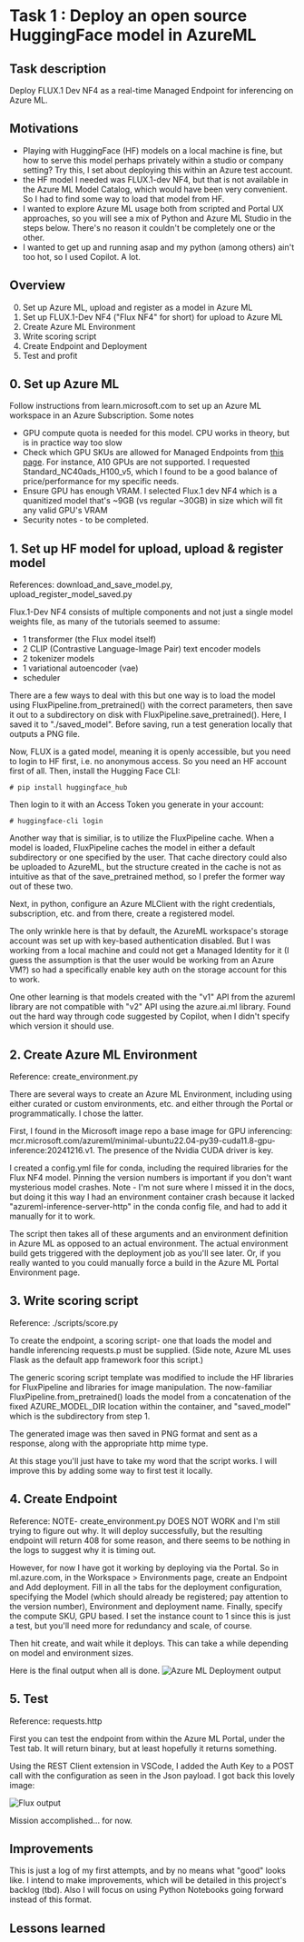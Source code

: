 # Task 1 : Deploy an open source HuggingFace model in AzureML

## Task description

Deploy FLUX.1 Dev NF4 as a real-time Managed Endpoint for inferencing on Azure ML.

## Motivations
- Playing with HuggingFace (HF) models on a local machine is fine, but how to serve this model perhaps privately within a studio or company setting? Try this, I set about deploying this within an Azure test account.
- the HF model I needed was FLUX.1-dev NF4, but that is not available in the Azure ML Model Catalog, which would have been very convenient. So I had to find some way to load that model from HF.
- I wanted to explore Azure ML usage both from scripted and Portal UX approaches, so you will see a mix of Python and Azure ML Studio in the steps below. There's no reason it couldn't be completely one or the other.
- I wanted to get up and running asap and my python (among others) ain't too hot, so I used Copilot. A lot.

## Overview

0. Set up Azure ML, upload and register as a model in Azure ML
1. Set up FLUX.1-Dev NF4 ("Flux NF4" for short) for upload to Azure ML
2. Create Azure ML Environment
3. Write scoring script
4. Create Endpoint and Deployment
5. Test and profit

## 0. Set up Azure ML

Follow instructions from learn.microsoft.com to set up an Azure ML workspace in an Azure Subscription.
Some notes
- GPU compute quota is needed for this model. CPU works in theory, but is in practice way too slow
- Check which GPU SKUs are allowed for Managed Endpoints from [this page](https://learn.microsoft.com/en-us/azure/machine-learning/reference-managed-online-endpoints-vm-sku-list?view=azureml-api-2). For instance, A10 GPUs are not supported. I requested Standard_NC40ads_H100_v5, which I found to be a good balance of price/performance for my specific needs.
- Ensure GPU has enough VRAM. I selected Flux.1 dev NF4 which is a quanitized model that's ~9GB (vs regular ~30GB) in size which will fit any valid GPU's VRAM
- Security notes - to be completed.

## 1. Set up HF model for upload, upload & register model

References: download_and_save_model.py, upload_register_model_saved.py

Flux.1-Dev NF4 consists of multiple components and not just a single model weights file, as many of the tutorials seemed to assume:
- 1 transformer (the Flux model itself)
- 2 CLIP (Contrastive Language-Image Pair) text encoder models
- 2 tokenizer models
- 1 variational autoencoder (vae)
- scheduler

There are a few ways to deal with this but one way is to load the model using FluxPipeline.from_pretrained() with the correct parameters, then save it out to a subdirectory on disk with FluxPipeline.save_pretrained(). Here, I saved it to "./saved_model". Before saving, run a test generation locally that outputs a PNG file. 

Now, FLUX is a gated model, meaning it is openly accessible, but you need to login to HF first, i.e. no anonymous access. So you need an HF account first of all.
Then, install the Hugging Face CLI:

    # pip install huggingface_hub
    
Then login to it with an Access Token you generate in your account:

    # huggingface-cli login

Another way that is similiar, is to utilize the FluxPipeline cache. When a model is loaded, FluxPipeline caches the model in either a default subdirectory or one specified by the user. That cache directory could also be uploaded to AzureML, but the structure created in the cache is not as intuitive as that of the save_pretrained method, so I prefer the former way out of these two.
   
Next, in python, configure an Azure MLClient with the right credentials, subscription, etc. and from there, create a registered model. 

The only wrinkle here is that by default, the AzureML workspace's storage account was set up with key-based authentication disabled. But I was working from a local machine and could not get a Managed Identity for it (I guess the assumption is that the user would be working from an Azure VM?) so had a specifically enable key auth on the storage account for this to work.

One other learning is that models created with the "v1" API from the azureml library are not compatible with "v2" API using the azure.ai.ml library. Found out the hard way through code suggested by Copilot, when I didn't specify which version it should use.


## 2. Create Azure ML Environment

Reference: create_environment.py

There are several ways to create an Azure ML Environment, including using either curated or custom environments, etc. and either through the Portal or programmatically. I chose the latter.

First, I found in the Microsoft image repo a base image for GPU inferencing: mcr.microsoft.com/azureml/minimal-ubuntu22.04-py39-cuda11.8-gpu-inference:20241216.v1. The presence of the Nvidia CUDA driver is key.

I created a config.yml file for conda, including the required libraries for the Flux NF4 model. Pinning the version numbers is important if you don't want mysterious model crashes. Note - I'm not sure where I missed it in the docs, but doing it this way I had an environment container crash because it lacked "azureml-inference-server-http" in the conda config file, and had to add it manually for it to work.

The script then takes all of these arguments and an environment definition in Azure ML as opposed to an actual environment. The actual environment build gets triggered with the deployment job as you'll see later. Or, if you really wanted to you could manually force a build in the Azure ML Portal Environment page.


## 3. Write scoring script

Reference: ./scripts/score.py

To create the endpoint, a scoring script- one that loads the model and handle inferencing requests.p must be supplied. (Side note, Azure ML uses Flask as the default app framework foor this script.) 

The generic scoring script template was modified to include the HF libraries for FluxPipeline and libraries for image manipulation. The now-familiar FluxPipeline.from_pretrained() loads the model from a concatenation of the fixed AZURE_MODEL_DIR location within the container, and "saved_model" which is the subdirectory from step 1.

The generated image was then saved in PNG format and sent as a response, along with the appropriate http mime type. 

At this stage you'll just have to take my word that the script works. I will improve this by adding some way to first test it locally.

## 4. Create Endpoint

Reference: NOTE- create_environment.py DOES NOT WORK and I'm still trying to figure out why. It will deploy successfully, but the resulting endpoint will return 408 for some reason, and there seems to be nothing in the logs to suggest why it is timing out.

However, for now I have got it working by deploying via the Portal. So in ml.azure.com, in the Workspace > Environments page, create an Endpoint and Add deployment. Fill in all the tabs for the deployment configuration, specifying the Model (which should already be registered; pay attention to the version number), Environment and deployment name. Finally, specify the compute SKU, GPU based. I set the instance count to 1 since this is just a test, but you'll need more for redundancy and scale, of course. 

Then hit create, and wait while it deploys. This can take a while depending on model and environment sizes.

Here is the final output when all is done.
![Azure ML Deployment output](./azureml_deployment_output.png)



## 5. Test 

Reference: requests.http

First you can test the endpoint from within the Azure ML Portal, under the Test tab. It will return binary, but at least hopefully it returns something. 

Using the REST Client extension in VSCode, I added the Auth Key to a POST call with the configuration as seen in the Json payload.
I got back this lovely image:

![Flux output](./flux1_dev_nf4_output.png)

Mission accomplished... for now.


## Improvements 

This is just a log of my first attempts, and by no means what "good" looks like. 
I intend to make improvements, which will be detailed in this project's backlog (tbd).
Also I will focus on using Python Notebooks going forward instead of this format.

## Lessons learned



